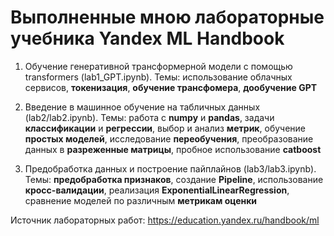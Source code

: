 # Выполненные мною лабораторные учебника Yandex ML Handbook

1. Обучение генеративной трансформерной модели с помощью transformers (lab1_GPT.ipynb). Темы: использование облачных 
сервисов, **токенизация**, **обучение трансфомера**, **дообучение GPT**

2. Введение в машинное обучение на табличных данных (lab2/lab2.ipynb). Темы: работа с **numpy** и **pandas**, задачи **классификации** и **регрессии**, выбор и анализ **метрик**, обучение **простых моделей**, исследование **переобучения**, преобразование данных в **разреженные матрицы**, пробное использование **catboost**

3. Предобработка данных и построение пайплайнов (lab3/lab3.ipynb). Темы: **предобработка признаков**, создание **Pipeline**, использование **кросс-валидации**, реализация **ExponentialLinearRegression**, сравнение моделей по различным **метрикам оценки**

Источник лабораторных работ: https://education.yandex.ru/handbook/ml

